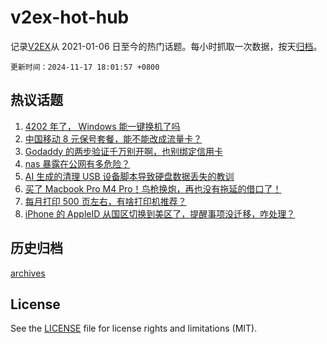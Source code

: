 # v2ex-hot-hub

 记录[V2EX](https://www.v2ex.com/)从 2021-01-06 日至今的热门话题。每小时抓取一次数据，按天[归档](archives)。

`更新时间：2024-11-17 18:01:57 +0800`

## 热议话题

1. [4202 年了， Windows 能一键换机了吗](https://www.v2ex.com/t/1090146)
1. [中国移动 8 元保号套餐，能不能改成流量卡？](https://www.v2ex.com/t/1090231)
1. [Godaddy 的两步验证千万别开啊，也别绑定信用卡](https://www.v2ex.com/t/1090153)
1. [nas 暴露在公网有多危险？](https://www.v2ex.com/t/1090232)
1. [AI 生成的清理 USB 设备脚本导致硬盘数据丢失的教训](https://www.v2ex.com/t/1090230)
1. [买了 Macbook Pro M4 Pro！鸟枪换炮，再也没有拖延的借口了！](https://www.v2ex.com/t/1090196)
1. [每月打印 500 页左右，有啥打印机推荐？](https://www.v2ex.com/t/1090181)
1. [iPhone 的 AppleID 从国区切换到美区了，提醒事项没迁移，咋处理？](https://www.v2ex.com/t/1090234)

## 历史归档

[archives](archives)

## License

See the [LICENSE](LICENSE) file for license rights and limitations (MIT).
